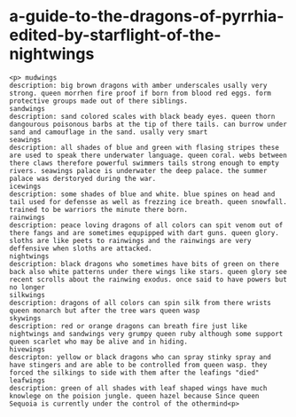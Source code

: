 # a-guide-to-the-dragons-of-pyrrhia-edited-by-starflight-of-the-nightwings

<html>
  <head>
    <meta charset="utf-8">
    <title>a guide to the dragons of pyrrhia (edited by starflight of the nightwings) </title>
  </head>
  <body>
   
    <p> mudwings
    description: big brown dragons with amber underscales usally very strong. queen morrhen fire proof if born from blood red eggs. form protective groups made out of there siblings.
    sandwings
    description: sand colored scales with black beady eyes. queen thorn dangourous poisonous barbs at the tip of there tails. can burrow under sand and camouflage in the sand. usally very smart
    seawings
    description: all shades of blue and green with flasing stripes these are used to speak there underwater language. queen coral. webs between there claws therefore powerful swimmers tails strong enough to empty rivers. seawings palace is underwater the deep palace. the summer palace was derstoryed during the war.
    icewings
    description: some shades of blue and white. blue spines on head and tail used for defensse as well as frezzing ice breath. queen snowfall. trained to be warriors the minute there born.
    rainwings
    description: peace loving dragons of all colors can spit venom out of there fangs and are sometimes equpipped with dart guns. queen glory. sloths are like peets to rainwings and the rainwings are very deffensive when sloths are attacked.
    nightwings
    description: black dragons who sometimes have bits of green on there back also white patterns under there wings like stars. queen glory see recent scrolls about the rainwing exodus. once said to have powers but no longer
    silkwings
    description: dragons of all colors can spin silk from there wrists queen monarch but after the tree wars queen wasp
    skywings
    description: red or orange dragons can breath fire just like nightwings and sandwings very grumpy queen ruby although some support queen scarlet who may be alive and in hiding. 
    hivewings
    descripton: yellow or black dragons who can spray stinky spray and have stingers and are able to be controlled from queen wasp. they forced the silkings to side with them after the leafings "died"
    leafwings
    description: green of all shades with leaf shaped wings have much knowlege on the poision jungle. queen hazel because Since queen Sequoia is currently under the control of the othermind<p>
    


